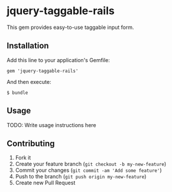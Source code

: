 # jquery-taggable-rails

This gem provides easy-to-use taggable input form.

## Installation

Add this line to your application's Gemfile:

    gem 'jquery-taggable-rails'

And then execute:

    $ bundle

## Usage

TODO: Write usage instructions here

## Contributing

1. Fork it
2. Create your feature branch (`git checkout -b my-new-feature`)
3. Commit your changes (`git commit -am 'Add some feature'`)
4. Push to the branch (`git push origin my-new-feature`)
5. Create new Pull Request
